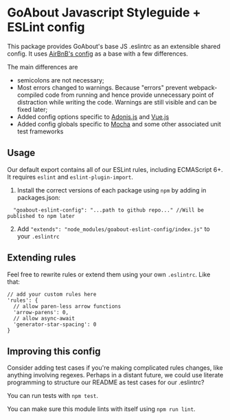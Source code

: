 # GoAbout Javascript Styleguide + ESLint config

This package provides GoAbout's base JS .eslintrc as an extensible shared config. It uses [AirBnB's config](https://github.com/airbnb/javascript) as a base with a few differences.

The main differences are

* semicolons are not necessary;
* Most errors changed to warnings. Because "errors" prevent webpack-compiled code from running and hence provide unnecessary point of distraction while writing the code. Warnings are still visible and can be fixed later;
* Added config options specific to [Adonis.js](http://adonisjs.com/) and [Vue.js](https://vuejs.org/)
* Added config globals specific to [Mocha](https://mochajs.org/) and some other associated unit test frameworks

## Usage

Our default export contains all of our ESLint rules, including ECMAScript 6+. It requires `eslint` and `eslint-plugin-import`.

1. Install the correct versions of each package using `npm` by adding in packages.json:

  ```
    "goabout-eslint-config": "...path to github repo..." //Will be published to npm later
  ```


2. Add `"extends": "node_modules/goabout-eslint-config/index.js"` to your `.eslintrc`


## Extending rules

Feel free to rewrite rules or extend them using your own `.eslintrc`. Like that:

```
// add your custom rules here
'rules': {
  // allow paren-less arrow functions
  'arrow-parens': 0,
  // allow async-await
  'generator-star-spacing': 0
}
```

## Improving this config

Consider adding test cases if you're making complicated rules changes, like anything involving regexes. Perhaps in a distant future, we could use literate programming to structure our README as test cases for our .eslintrc?

You can run tests with `npm test`.

You can make sure this module lints with itself using `npm run lint`.
